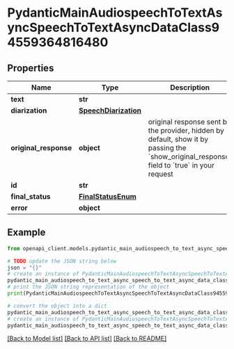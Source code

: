 # PydanticMainAudiospeechToTextAsyncSpeechToTextAsyncDataClass94559364816480


## Properties

Name | Type | Description | Notes
------------ | ------------- | ------------- | -------------
**text** | **str** |  | 
**diarization** | [**SpeechDiarization**](SpeechDiarization.md) |  | 
**original_response** | **object** | original response sent by the provider, hidden by default, show it by passing the &#x60;show_original_response&#x60; field to &#x60;true&#x60; in your request | [optional] 
**id** | **str** |  | 
**final_status** | [**FinalStatusEnum**](FinalStatusEnum.md) |  | 
**error** | **object** |  | [optional] 

## Example

```python
from openapi_client.models.pydantic_main_audiospeech_to_text_async_speech_to_text_async_data_class94559364816480 import PydanticMainAudiospeechToTextAsyncSpeechToTextAsyncDataClass94559364816480

# TODO update the JSON string below
json = "{}"
# create an instance of PydanticMainAudiospeechToTextAsyncSpeechToTextAsyncDataClass94559364816480 from a JSON string
pydantic_main_audiospeech_to_text_async_speech_to_text_async_data_class94559364816480_instance = PydanticMainAudiospeechToTextAsyncSpeechToTextAsyncDataClass94559364816480.from_json(json)
# print the JSON string representation of the object
print(PydanticMainAudiospeechToTextAsyncSpeechToTextAsyncDataClass94559364816480.to_json())

# convert the object into a dict
pydantic_main_audiospeech_to_text_async_speech_to_text_async_data_class94559364816480_dict = pydantic_main_audiospeech_to_text_async_speech_to_text_async_data_class94559364816480_instance.to_dict()
# create an instance of PydanticMainAudiospeechToTextAsyncSpeechToTextAsyncDataClass94559364816480 from a dict
pydantic_main_audiospeech_to_text_async_speech_to_text_async_data_class94559364816480_form_dict = pydantic_main_audiospeech_to_text_async_speech_to_text_async_data_class94559364816480.from_dict(pydantic_main_audiospeech_to_text_async_speech_to_text_async_data_class94559364816480_dict)
```
[[Back to Model list]](../README.md#documentation-for-models) [[Back to API list]](../README.md#documentation-for-api-endpoints) [[Back to README]](../README.md)


